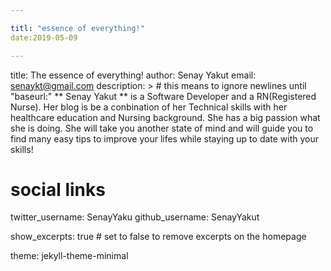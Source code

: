 ```yaml
---

titl: "essence of everything!"
date:2019-05-09

---
```


title: The essence of everything!
author: Senay Yakut
email: senaykt@gmail.com
description: > # this means to ignore newlines until "baseurl:"
  ** Senay Yakut ** is a Software Developer and a RN(Registered Nurse). Her blog is be a conbination of her Technical skills with her healthcare education and Nursing background. She has a big passion what she is doing. She will take you another state of mind and will guide you to find many easy tips to improve your lifes while staying up to date with your skills!

 
# social links
twitter_username: SenayYaku
github_username:  SenayYakut

show_excerpts: true # set to false to remove excerpts on the homepage

theme: jekyll-theme-minimal
